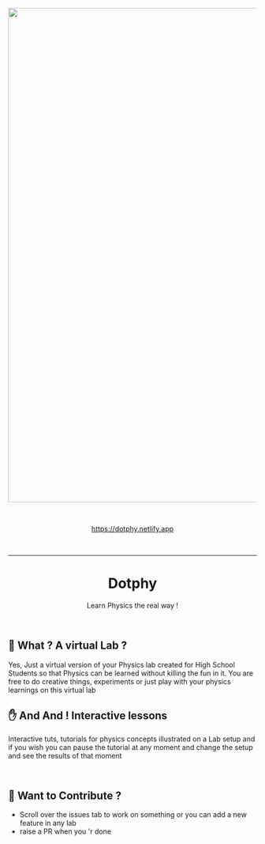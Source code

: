 <p align="center"> <img   width="1000px"   src="https://res.cloudinary.com/de096et9z/image/upload/v1601380404/dotphy_udvky8.svg"  align="center"/>  </p>
<br> 
<p align = "center"> <a href="https://dotphy.netlify.app">https://dotphy.netlify.app</a> </p><br>
<hr> 
 <h1 align="center"><b> Dotphy </b> </h1> <p align="center">Learn Physics the real way !  </p>
 <br> 
 
 <h2> 🤔 What ? A virtual Lab ? </h2>
<p>  Yes, Just a virtual version of your Physics lab created for High School Students so that Physics can be learned without killing the fun in it. You are free to do creative things, experiments or just play with your physics learnings on this virtual lab</p>

<h2> ✋ And And ! Interactive lessons</h2>
<p> Interactive tuts, tutorials for physics concepts illustrated on a Lab setup and if you wish you can pause the tutorial at any moment and change the setup and see the results of that moment 
</p>
<br>
 
 <h2> 👬 Want to Contribute ? </h2>


- Scroll over the issues tab to work on something or you can add a new feature in any lab 
- raise a PR when you 'r done 
